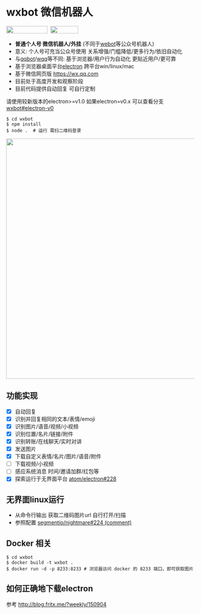 # wxbot 微信机器人

<a href="https://github.com/fritx/awesome-wechat"><img width="110" height="20" src="https://img.shields.io/badge/awesome-wechat-brightgreen.svg"></a>&nbsp;&nbsp;<a href="https://github.com/fritx/wxbot"><img width="74" height="20" src="https://img.shields.io/badge/github-dev-orange.svg"></a>

- __普通个人号 微信机器人/外挂__ (不同于[webot](https://github.com/node-webot/webot)等公众号机器人)
- 意义: 个人号可充当公众号使用 关系增强/门槛降低/更多行为/依旧自动化
- 与[qqbot](https://github.com/xhan/qqbot)/[wqq](https://github.com/fritx/wqq)等不同: 基于浏览器/用户行为自动化 更贴近用户/更可靠
- 基于浏览器桌面平台[electron](https://github.com/atom/electron) 跨平台win/linux/mac
- 基于微信网页版 <https://wx.qq.com>
- 目前处于高度开发和观察阶段
- 目前代码提供自动回复 可自行定制

请使用较新版本的electron>=v1.0
如果electron=v0.x 可以查看分支[wxbot#electron-v0](https://github.com/fritx/wxbot/tree/electron-v0)

```plain
$ cd wxbot
$ npm install
$ node .  # 运行 需扫二维码登录
```

<img width="643" src="https://raw.githubusercontent.com/fritx/wxbot/dev/screenshot.jpeg">

## 功能实现

- [x] 自动回复
- [x] 识别并回复相同的文本/表情/emoji
- [x] 识别图片/语音/视频/小视频
- [x] 识别位置/名片/链接/附件
- [x] 识别转账/在线聊天/实时对讲
- [x] 发送图片
- [x] 下载自定义表情/名片/图片/语音/附件
- [ ] 下载视频/小视频
- [ ] 感应系统消息 时间/邀请加群/红包等
- [x] 探索运行于无界面平台 [atom/electron#228](https://github.com/atom/electron/issues/228)

## 无界面linux运行

- 从命令行输出 获取二维码图片url 自行打开/扫描
- 参照配置 [segmentio/nightmare#224 (comment)](https://github.com/segmentio/nightmare/issues/224#issuecomment-141575361)

## Docker 相关

```plain
$ cd wxbot
$ docker build -t wxbot .
$ docker run -d -p 8233:8233 # 浏览器访问 docker 的 8233 端口，即可获取图片
```

## 如何正确地下载electron

参考 <http://blog.fritx.me/?weekly/150904>